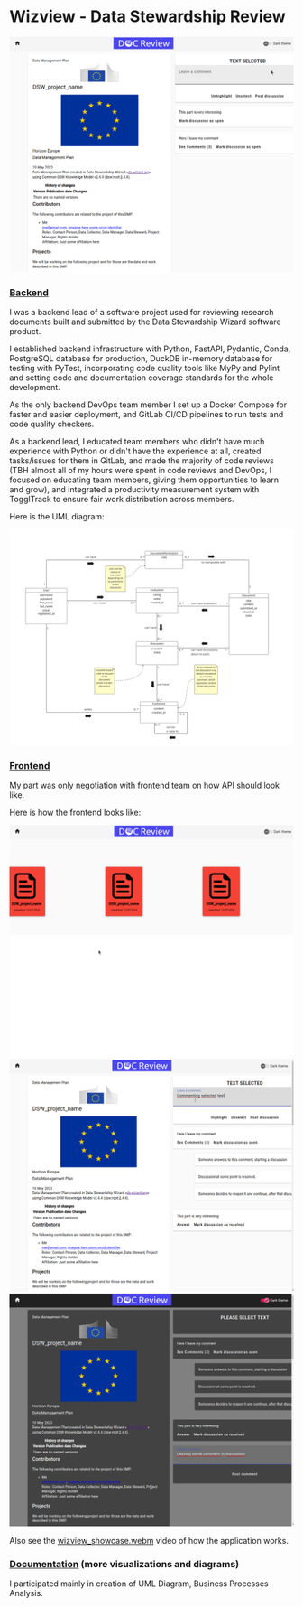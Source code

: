 # Wizview - Data Stewardship Review

![](Documentation/images/frontend/img.png)

### [Backend](Backend)

I was a backend lead of a software project used for reviewing research documents built and submitted by the Data Stewardship Wizard software product.

I established backend infrastructure with Python, FastAPI, Pydantic, Conda, PostgreSQL database for production, DuckDB in-memory database for testing with PyTest, incorporating code quality tools like MyPy and Pylint and setting code and documentation coverage standards for the whole development.

As the only backend DevOps team member I set up a Docker Compose for faster and easier deployment, and GitLab CI/CD pipelines to run tests and code quality checkers.

As a backend lead, I educated team members who didn't have much experience with Python or didn't have the experience at all, created tasks/issues for them in GitLab, and made the majority of code reviews (TBH almost all of my hours were spent in code reviews and DevOps, I focused on educating team members, giving them opportunities to learn and grow), and integrated a productivity measurement system with TogglTrack to ensure fair work distribution across members.

Here is the UML diagram:

![](Documentation/images/uml.png)

### [Frontend](Frontend)
My part was only negotiation with frontend team on how API should look like.


Here is how the frontend looks like:

![img_1.png](Documentation/images/frontend/img_1.png)
![img_2.png](Documentation/images/frontend/img_2.png)
![img_3.png](Documentation/images/frontend/img_3.png)

Also see the [wizview_showcase.webm](Documentation/wizview_showcase.webm) video of how the application works.

### [Documentation](Documentation) (more visualizations and diagrams)

I participated mainly in creation of UML Diagram, Business Processes Analysis.